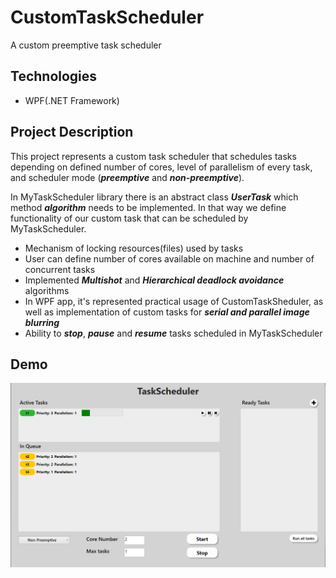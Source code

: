 # CustomTaskScheduler
A custom preemptive task scheduler
## Technologies
- WPF(.NET Framework)

## Project Description
This project represents a custom task scheduler that schedules tasks depending on defined number of cores, level of parallelism of every task, and scheduler mode (***preemptive*** and ***non-preemptive***).

In MyTaskScheduler library there is an abstract class ***UserTask*** which method ***algorithm*** needs to be implemented. In that way we define functionality of our custom task that can
be scheduled by MyTaskScheduler.

- Mechanism of locking resources(files) used by tasks
- User can define number of cores available on machine and number of concurrent tasks 
- Implemented ***Multishot*** and ***Hierarchical deadlock avoidance*** algorithms
- In WPF app, it's represented practical usage of CustomTaskSheduler, as well as implementation of custom tasks for ***serial and parallel image blurring***
- Ability to ***stop***, ***pause*** and ***resume*** tasks scheduled in MyTaskScheduler

## Demo
<img src="/WPFScheduler/Resources/TaskScheduler.png"  width="600"> 
